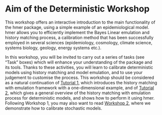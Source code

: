# Aim of the Deterministic Workshop

This workshop offers an interactive introduction to the main functionality of the hmer package, using a simple example of an epidemiological model. 
hmer allows you to efficiently implement the Bayes Linear emulation and history matching process, a calibration method that has been successfully employed 
in several sciences (epidemiology, cosmology, climate science, systems biology, geology, energy systems etc.).

In this workshop, you will be invited to carry out a series of tasks (see “Task” boxes) which will enhance your understanding of the package and its tools. 
Thanks to these activities, you will learn to calibrate deterministic models using history matching and model emulation, and to use your judgement to 
customise the process. This workshop should be considered as a natural continuation of [Tutorial 1](https://danny-sc.github.io/Tutorial_1/), which introduces the history matching with emulation 
framework with a one-dimensional example, and of [Tutorial 2](https://danny-sc.github.io/Tutorial_2/), which gives a general overview of the history matching with emulation process for 
deterministic models, and shows how to perform it using hmer. Following Workshop 1, you may also want to read [Workshop 2](https://danny-sc.github.io/stoch_workshop/), where we demonstrate how 
to calibrate stochastic models.
